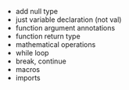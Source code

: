 - add null type
- just variable declaration (not val)
- function argument annotations
- function return type
- mathematical operations
- while loop
- break, continue
- macros
- imports
